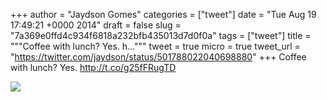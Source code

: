 
+++
author = "Jaydson Gomes"
categories = ["tweet"]
date = "Tue Aug 19 17:49:21 +0000 2014"
draft = false
slug = "7a369e0ffd4c934f6818a232bfb435013d7d0f0a"
tags = ["tweet"]
title = """Coffee with lunch? Yes. h..."""
tweet = true
micro = true
tweet_url = "https://twitter.com/jaydson/status/501788022040698880"
+++
Coffee with lunch? Yes. http://t.co/g25fFRugTD

![](/images/tweet-media/501788022040698880-Bva1ihPIEAAuTF5.jpg)